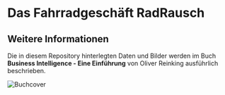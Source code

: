 # Das Fahrradgeschäft RadRausch

## Weitere Informationen

Die in diesem Repository hinterlegten Daten und Bilder werden im Buch **Business Intelligence - Eine Einführung** von Oliver Reinking ausführlich beschrieben. 

![Buchcover](/Business_Intelligence_Cover.png)
